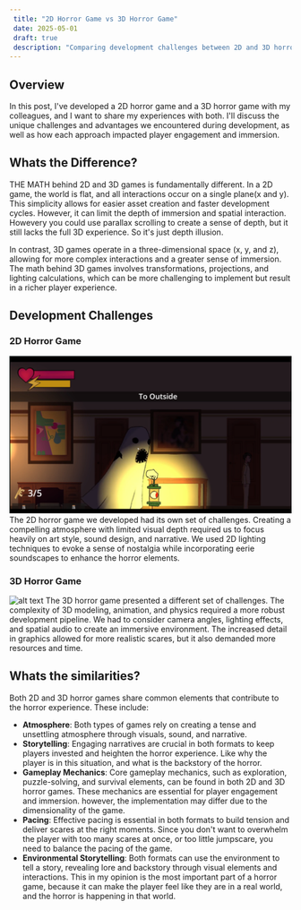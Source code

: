 ```yaml
---
 title: "2D Horror Game vs 3D Horror Game"
 date: 2025-05-01
 draft: true
 description: "Comparing development challenges between 2D and 3D horror games."
---
```



## Overview

In this post, I've developed a 2D horror game and a 3D horror game with my colleagues, and I want to share my experiences with both. I'll discuss the unique challenges and advantages we encountered during development, as well as how each approach impacted player engagement and immersion.

## Whats the Difference?

THE MATH behind 2D and 3D games is fundamentally different. In a 2D game, the world is flat, and all interactions occur on a single plane(x and y). This simplicity allows for easier asset creation and faster development cycles. However, it can limit the depth of immersion and spatial interaction. Howevery you could use parallax scrolling to create a sense of depth, but it still lacks the full 3D experience. So it's just depth illusion.

In contrast, 3D games operate in a three-dimensional space (x, y, and z), allowing for more complex interactions and a greater sense of immersion. The math behind 3D games involves transformations, projections, and lighting calculations, which can be more challenging to implement but result in a richer player experience.

## Development Challenges

### 2D Horror Game

![2D horror game](image.png)
The 2D horror game we developed had its own set of challenges. Creating a compelling atmosphere with limited visual depth required us to focus heavily on art style, sound design, and narrative. We used 2D lighting techniques to evoke a sense of nostalgia while incorporating eerie soundscapes to enhance the horror elements.

### 3D Horror Game
![alt text](ebgif.gif)
The 3D horror game presented a different set of challenges. The complexity of 3D modeling, animation, and physics required a more robust development pipeline. We had to consider camera angles, lighting effects, and spatial audio to create an immersive environment. The increased detail in graphics allowed for more realistic scares, but it also demanded more resources and time.

## Whats the similarities?

Both 2D and 3D horror games share common elements that contribute to the horror experience. These include:

- **Atmosphere**: Both types of games rely on creating a tense and unsettling atmosphere through visuals, sound, and narrative.
- **Storytelling**: Engaging narratives are crucial in both formats to keep players invested and heighten the horror experience. Like why the player is in this situation, and what is the backstory of the horror.
- **Gameplay Mechanics**: Core gameplay mechanics, such as exploration, puzzle-solving, and survival elements, can be found in both 2D and 3D horror games. These mechanics are essential for player engagement and immersion. however, the implementation may differ due to the dimensionality of the game.
- **Pacing**: Effective pacing is essential in both formats to build tension and deliver scares at the right moments. Since you don't want to overwhelm the player with too many scares at once, or too little jumpscare, you need to balance the pacing of the game.
- **Environmental Storytelling**: Both formats can use the environment to tell a story, revealing lore and backstory through visual elements and interactions. This in my opinion is the most important part of a horror game, because it can make the player feel like they are in a real world, and the horror is happening in that world.
